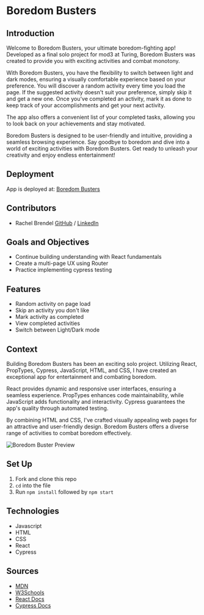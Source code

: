 # Boredom Busters

## Introduction
Welcome to Boredom Busters, your ultimate boredom-fighting app! Developed as a  final solo project for mod3 at Turing, Boredom Busters was created to provide you with exciting activities and combat monotony.

With Boredom Busters,  you have the flexibility to switch between light and dark modes, ensuring a visually comfortable experience based on your preference. You will discover a random activity every time you load the page. If the suggested activity doesn't suit your preference, simply skip it and get a new one. Once you've completed an activity, mark it as done to keep track of your accomplishments and get your next activity.

The app also offers a convenient list of your completed tasks, allowing you to look back on your achievements and stay motivated. 

Boredom Busters is designed to be user-friendly and intuitive, providing a seamless browsing experience. Say goodbye to boredom and dive into a world of exciting activities with Boredom Busters. Get ready to unleash your creativity and enjoy endless entertainment!

## Deployment

App is deployed at: [Boredom Busters](https://boredom-buster-3-9ii9oz2xl-brendel-r.vercel.app/)

## Contributors
  - Rachel Brendel [GitHub](https://github.com/brendel-r) / [LinkedIn](https://www.linkedin.com/in/rachel-brendel/)

## Goals and Objectives
- Continue building understanding with React fundamentals
- Create a multi-page UX using Router
- Practice implementing cypress testing

## Features
  - Random activity on page load
  - Skip an activity you don't like
  - Mark activity as completed
  - View completed activities
  - Switch between Light/Dark mode
  
## Context 
Building Boredom Busters has been an exciting solo project. Utilizing React, PropTypes, Cypress, JavaScript, HTML, and CSS, I have created an exceptional app for entertainment and combating boredom.

React provides dynamic and responsive user interfaces, ensuring a seamless experience. PropTypes enhances code maintainability, while JavaScript adds functionality and interactivity. Cypress guarantees the app's quality through automated testing.

By combining HTML and CSS, I've crafted visually appealing web pages for an attractive and user-friendly design. Boredom Busters offers a diverse range of activities to combat boredom effectively.

![Boredom Buster Preview](https://media.giphy.com/media/v1.Y2lkPTc5MGI3NjExYTM3MDAxOTVmZGM5MTViMzMxMGE3MDIyOGNlYjhlMzVhODY2M2JhMiZlcD12MV9pbnRlcm5hbF9naWZzX2dpZklkJmN0PWc/EpkZDJd9MdZEZyAN56/giphy.gif)

## Set Up
1. Fork and clone this repo
1. `cd` into the file
1. Run `npm install` followed by `npm start`

## Technologies
  - Javascript
  - HTML
  - CSS
  - React
  - Cypress

## Sources
  - [MDN](http://developer.mozilla.org/en-US/)
  - [W3Schools](https://www.w3schools.com/)
  - [React Docs](https://react.dev/reference/react)
  - [Cypress Docs](https://docs.cypress.io/guides/overview/why-cypress)
